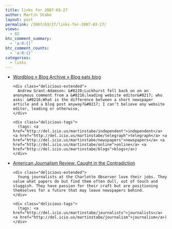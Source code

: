 ```yaml
---
title: links for 2007-03-27
author: Martin Stabe
layout: post
permalink: /2007/03/27/links-for-2007-03-27/
views:
  - 82
btc_comment_summary:
  - 'a:0:{}'
btc_comment_counts:
  - 'a:0:{}'
categories:
  - links
---
```

<ul class="delicious">
  <li>
    <div class="delicious-link">
      <a href="http://www.wordblog.co.uk/2007/03/26/blog-eats-blog/">Wordblog » Blog Archive » Blog eats blog</a>
    </div>
    
    <div class="delicious-extended">
      Andrew Grant-Adamson: &#8220;Luckhurst fell back on on an anonymous comment from a &#8216;leading website editor&#8217; who asks: &#8216;What is the difference between a short newspaper article and a blog post anyway?&#8217; I can’t believe any website editor, leading or otherwise,
    </div>
    
    <div class="delicious-tags">
      (tags: <a href="http://del.icio.us/martinstabe/independent">independent</a> <a href="http://del.icio.us/martinstabe/telegraph">telegraph</a> <a href="http://del.icio.us/martinstabe/newspapers">newspapers</a> <a href="http://del.icio.us/martinstabe/online">online</a> <a href="http://del.icio.us/martinstabe/blogs">blogs</a>)
    </div>
  </li>
  
  <li>
    <div class="delicious-link">
      <a href="http://www.ajr.org/Article.asp?id=4305">American Journalism Review: Caught in the Contradiction</a>
    </div>
    
    <div class="delicious-extended">
      Young journalists at the Charlotte Observer love their jobs. They value what papers do but find them often dull, out of touch and sluggish. They have passion for their craft but are positioning themselves for a future that may leave newspapers behind.
    </div>
    
    <div class="delicious-tags">
      (tags: <a href="http://del.icio.us/martinstabe/journalists">journalists</a> <a href="http://del.icio.us/martinstabe/journalism">journalism</a>)
    </div>
  </li>
</ul>